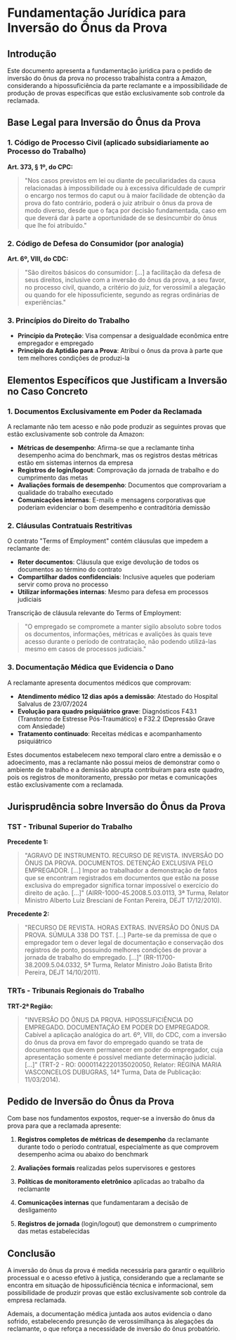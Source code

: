 # Fundamentação Jurídica para Inversão do Ônus da Prova

## Introdução

Este documento apresenta a fundamentação jurídica para o pedido de inversão do ônus da prova no processo trabalhista contra a Amazon, considerando a hipossuficiência da parte reclamante e a impossibilidade de produção de provas específicas que estão exclusivamente sob controle da reclamada.

## Base Legal para Inversão do Ônus da Prova

### 1. Código de Processo Civil (aplicado subsidiariamente ao Processo do Trabalho)

**Art. 373, § 1º, do CPC:**
> "Nos casos previstos em lei ou diante de peculiaridades da causa relacionadas à impossibilidade ou à excessiva dificuldade de cumprir o encargo nos termos do caput ou à maior facilidade de obtenção da prova do fato contrário, poderá o juiz atribuir o ônus da prova de modo diverso, desde que o faça por decisão fundamentada, caso em que deverá dar à parte a oportunidade de se desincumbir do ônus que lhe foi atribuído."

### 2. Código de Defesa do Consumidor (por analogia)

**Art. 6º, VIII, do CDC:**
> "São direitos básicos do consumidor: [...] a facilitação da defesa de seus direitos, inclusive com a inversão do ônus da prova, a seu favor, no processo civil, quando, a critério do juiz, for verossímil a alegação ou quando for ele hipossuficiente, segundo as regras ordinárias de experiências."

### 3. Princípios do Direito do Trabalho

- **Princípio da Proteção**: Visa compensar a desigualdade econômica entre empregador e empregado
- **Princípio da Aptidão para a Prova**: Atribui o ônus da prova à parte que tem melhores condições de produzi-la

## Elementos Específicos que Justificam a Inversão no Caso Concreto

### 1. Documentos Exclusivamente em Poder da Reclamada

A reclamante não tem acesso e não pode produzir as seguintes provas que estão exclusivamente sob controle da Amazon:

- **Métricas de desempenho**: Afirma-se que a reclamante tinha desempenho acima do benchmark, mas os registros destas métricas estão em sistemas internos da empresa
- **Registros de login/logout**: Comprovação da jornada de trabalho e do cumprimento das metas
- **Avaliações formais de desempenho**: Documentos que comprovariam a qualidade do trabalho executado
- **Comunicações internas**: E-mails e mensagens corporativas que poderiam evidenciar o bom desempenho e contraditória demissão

### 2. Cláusulas Contratuais Restritivas

O contrato "Terms of Employment" contém cláusulas que impedem a reclamante de:

- **Reter documentos**: Cláusula que exige devolução de todos os documentos ao término do contrato
- **Compartilhar dados confidenciais**: Inclusive aqueles que poderiam servir como prova no processo
- **Utilizar informações internas**: Mesmo para defesa em processos judiciais

Transcrição de cláusula relevante do Terms of Employment:
> "O empregado se compromete a manter sigilo absoluto sobre todos os documentos, informações, métricas e avalições às quais teve acesso durante o período de contratação, não podendo utilizá-las mesmo em casos de processos judiciais."

### 3. Documentação Médica que Evidencia o Dano

A reclamante apresenta documentos médicos que comprovam:

- **Atendimento médico 12 dias após a demissão**: Atestado do Hospital Salvalus de 23/07/2024 
- **Evolução para quadro psiquiátrico grave**: Diagnósticos F43.1 (Transtorno de Estresse Pós-Traumático) e F32.2 (Depressão Grave com Ansiedade)
- **Tratamento continuado**: Receitas médicas e acompanhamento psiquiátrico

Estes documentos estabelecem nexo temporal claro entre a demissão e o adoecimento, mas a reclamante não possui meios de demonstrar como o ambiente de trabalho e a demissão abrupta contribuíram para este quadro, pois os registros de monitoramento, pressão por metas e comunicações estão exclusivamente com a reclamada.

## Jurisprudência sobre Inversão do Ônus da Prova

### TST - Tribunal Superior do Trabalho

**Precedente 1:**
> "AGRAVO DE INSTRUMENTO. RECURSO DE REVISTA. INVERSÃO DO ÔNUS DA PROVA. DOCUMENTOS. DETENÇÃO EXCLUSIVA PELO EMPREGADOR. [...] Impor ao trabalhador a demonstração de fatos que se encontram registrados em documentos que estão na posse exclusiva do empregador significa tornar impossível o exercício do direito de ação. [...]" (AIRR-1000-45.2008.5.03.0113, 3ª Turma, Relator Ministro Alberto Luiz Bresciani de Fontan Pereira, DEJT 17/12/2010).

**Precedente 2:**
> "RECURSO DE REVISTA. HORAS EXTRAS. INVERSÃO DO ÔNUS DA PROVA. SÚMULA 338 DO TST. [...] Parte-se da premissa de que o empregador tem o dever legal de documentação e conservação dos registros de ponto, possuindo melhores condições de provar a jornada de trabalho do empregado. [...]" (RR-11700-38.2009.5.04.0332, 5ª Turma, Relator Ministro João Batista Brito Pereira, DEJT 14/10/2011).

### TRTs - Tribunais Regionais do Trabalho

**TRT-2ª Região:**
> "INVERSÃO DO ÔNUS DA PROVA. HIPOSSUFICIÊNCIA DO EMPREGADO. DOCUMENTAÇÃO EM PODER DO EMPREGADOR. Cabível a aplicação analógica do art. 6º, VIII, do CDC, com a inversão do ônus da prova em favor do empregado quando se trata de documentos que devem permanecer em poder do empregador, cuja apresentação somente é possível mediante determinação judicial. [...]" (TRT-2 - RO: 00001142220135020050, Relator: REGINA MARIA VASCONCELOS DUBUGRAS, 14ª Turma, Data de Publicação: 11/03/2014).

## Pedido de Inversão do Ônus da Prova

Com base nos fundamentos expostos, requer-se a inversão do ônus da prova para que a reclamada apresente:

1. **Registros completos de métricas de desempenho** da reclamante durante todo o período contratual, especialmente as que comprovem desempenho acima ou abaixo do benchmark

2. **Avaliações formais** realizadas pelos supervisores e gestores

3. **Políticas de monitoramento eletrônico** aplicadas ao trabalho da reclamante

4. **Comunicações internas** que fundamentaram a decisão de desligamento

5. **Registros de jornada** (login/logout) que demonstrem o cumprimento das metas estabelecidas

## Conclusão

A inversão do ônus da prova é medida necessária para garantir o equilíbrio processual e o acesso efetivo à justiça, considerando que a reclamante se encontra em situação de hipossuficiência técnica e informacional, sem possibilidade de produzir provas que estão exclusivamente sob controle da empresa reclamada.

Ademais, a documentação médica juntada aos autos evidencia o dano sofrido, estabelecendo presunção de verossimilhança às alegações da reclamante, o que reforça a necessidade de inversão do ônus probatório.
